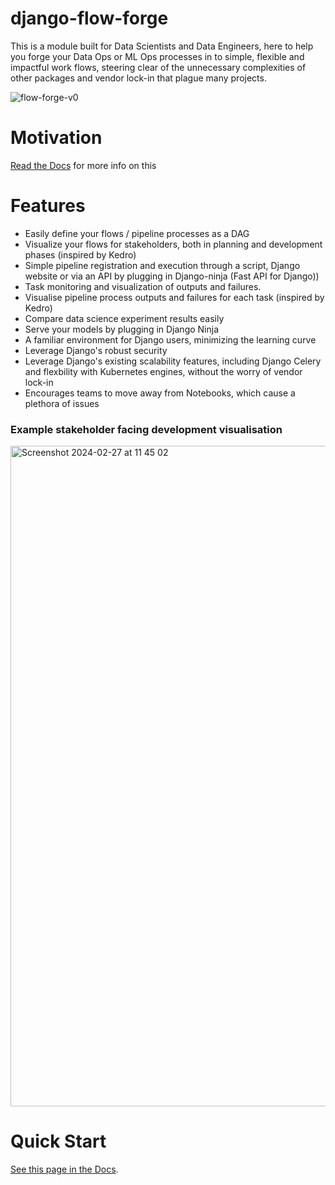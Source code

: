 # django-flow-forge

This is a module built for Data Scientists and Data Engineers, here to help you forge your Data Ops or ML Ops processes in to simple, flexible and impactful work flows, steering clear of the unnecessary complexities of other packages and vendor lock-in that plague many projects.

![flow-forge-v0](https://github.com/eddyojb88/django-flow-forge/assets/22086433/7e3a81d7-ef98-4a99-96f7-f39d4f44ff9c)

# Motivation


[Read the Docs](https://eddyojb88.github.io/django-flow-forge/) for more info on this

# Features

- Easily define your flows / pipeline processes as a DAG
- Visualize your flows for stakeholders, both in planning and development phases (inspired by Kedro)
- Simple pipeline registration and execution through a script, Django website or via an API by plugging in Django-ninja (Fast API for Django))
- Task monitoring and visualization of outputs and failures.
- Visualise pipeline process outputs and failures for each task (inspired by Kedro)
- Compare data science experiment results easily
- Serve your models by plugging in Django Ninja
- A familiar environment for Django users, minimizing the learning curve
- Leverage Django's robust security
- Leverage Django's existing scalability features, including Django Celery and flexbility with Kubernetes engines, without the worry of vendor lock-in
- Encourages teams to move away from Notebooks, which cause a plethora of issues

### Example stakeholder facing development visualisation 

<img width="1057" alt="Screenshot 2024-02-27 at 11 45 02" src="https://github.com/eddyojb88/django-flow-forge/assets/22086433/36e80d55-4968-40e1-bf73-9eaef5247a8f">

# Quick Start

[See this page in the Docs](https://eddyojb88.github.io/django-flow-forge/installation/).
